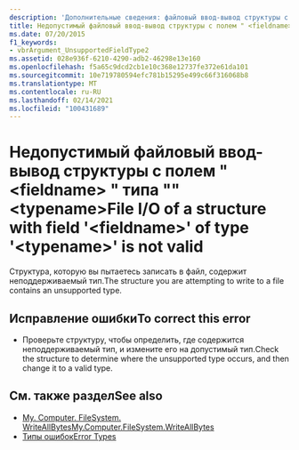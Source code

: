 ```yaml
---
description: 'Дополнительные сведения: файловый ввод-вывод структуры с полем " <fieldname> " типа "" <typename> является недопустимым'
title: Недопустимый файловый ввод-вывод структуры с полем " <fieldname> " типа "" <typename>
ms.date: 07/20/2015
f1_keywords:
- vbrArgument_UnsupportedFieldType2
ms.assetid: 028e936f-6210-4290-adb2-46298e13e160
ms.openlocfilehash: f5a65c9dcd2cb1e10c368e12737fe372e61da101
ms.sourcegitcommit: 10e719780594efc781b15295e499c66f316068b8
ms.translationtype: MT
ms.contentlocale: ru-RU
ms.lasthandoff: 02/14/2021
ms.locfileid: "100431689"
---
```

# <a name="file-io-of-a-structure-with-field-fieldname-of-type-typename-is-not-valid"></a><span data-ttu-id="07f51-103">Недопустимый файловый ввод-вывод структуры с полем " \<fieldname> " типа "" \<typename></span><span class="sxs-lookup"><span data-stu-id="07f51-103">File I/O of a structure with field '\<fieldname>' of type '\<typename>' is not valid</span></span>

<span data-ttu-id="07f51-104">Структура, которую вы пытаетесь записать в файл, содержит неподдерживаемый тип.</span><span class="sxs-lookup"><span data-stu-id="07f51-104">The structure you are attempting to write to a file contains an unsupported type.</span></span>  
  
## <a name="to-correct-this-error"></a><span data-ttu-id="07f51-105">Исправление ошибки</span><span class="sxs-lookup"><span data-stu-id="07f51-105">To correct this error</span></span>  
  
- <span data-ttu-id="07f51-106">Проверьте структуру, чтобы определить, где содержится неподдерживаемый тип, и измените его на допустимый тип.</span><span class="sxs-lookup"><span data-stu-id="07f51-106">Check the structure to determine where the unsupported type occurs, and then change it to a valid type.</span></span>  
  
## <a name="see-also"></a><span data-ttu-id="07f51-107">См. также раздел</span><span class="sxs-lookup"><span data-stu-id="07f51-107">See also</span></span>

- [<span data-ttu-id="07f51-108">My. Computer. FileSystem. WriteAllBytes</span><span class="sxs-lookup"><span data-stu-id="07f51-108">My.Computer.FileSystem.WriteAllBytes</span></span>](xref:Microsoft.VisualBasic.MyServices.FileSystemProxy.WriteAllBytes%2A)
- [<span data-ttu-id="07f51-109">Типы ошибок</span><span class="sxs-lookup"><span data-stu-id="07f51-109">Error Types</span></span>](../programming-guide/language-features/error-types.md)
